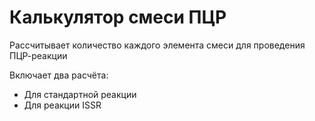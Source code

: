 # Калькулятор смеси ПЦР
Рассчитывает количество каждого элемента смеси для проведения ПЦР-реакции

Включает два расчёта:
* Для стандартной реакции
* Для реакции ISSR
